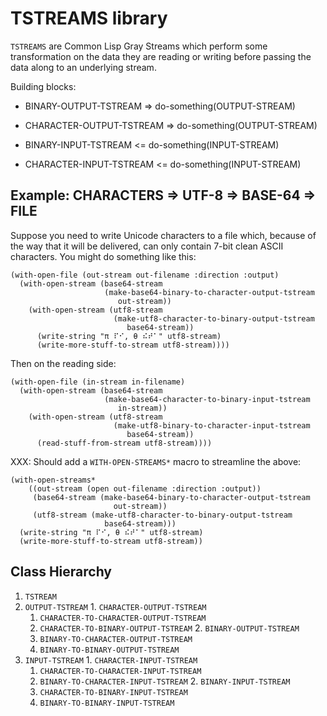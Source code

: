 TSTREAMS library
================

`TSTREAMS` are Common Lisp Gray Streams which perform some
transformation on the data they are reading or writing before passing
the data along to an underlying stream.

Building blocks:

* BINARY-OUTPUT-TSTREAM => do-something(OUTPUT-STREAM)
* CHARACTER-OUTPUT-TSTREAM => do-something(OUTPUT-STREAM)

* BINARY-INPUT-TSTREAM <= do-something(INPUT-STREAM)
* CHARACTER-INPUT-TSTREAM <= do-something(INPUT-STREAM)

Example: CHARACTERS => UTF-8 => BASE-64 => FILE
-----------------------------------------------

Suppose you need to write Unicode characters to a file which, because
of the way that it will be delivered, can only contain 7-bit clean
ASCII characters.  You might do something like this:

    (with-open-file (out-stream out-filename :direction :output)
      (with-open-stream (base64-stream
                         (make-base64-binary-to-character-output-tstream
                            out-stream))
        (with-open-stream (utf8-stream
                           (make-utf8-character-to-binary-output-tstream
                              base64-stream))
          (write-string "π ⠏⠊, θ ⠮⠞⠁" utf8-stream)
          (write-more-stuff-to-stream utf8-stream))))

Then on the reading side:

    (with-open-file (in-stream in-filename)
      (with-open-stream (base64-stream
                         (make-base64-character-to-binary-input-tstream
                            in-stream))
        (with-open-stream (utf8-stream
                           (make-utf8-binary-to-character-input-tstream
                              base64-stream))
          (read-stuff-from-stream utf8-stream))))

XXX: Should add a `WITH-OPEN-STREAMS*` macro to streamline the above:

    (with-open-streams*
        ((out-stream (open out-filename :direction :output))
         (base64-stream (make-base64-binary-to-character-output-tstream
                           out-stream))
         (utf8-stream (make-utf8-character-to-binary-output-tstream
                         base64-stream)))
      (write-string "π ⠏⠊, θ ⠮⠞⠁" utf8-stream)
      (write-more-stuff-to-stream utf8-stream))

Class Hierarchy
---------------

1. `TSTREAM`
  1. `OUTPUT-TSTREAM`
    1. `CHARACTER-OUTPUT-TSTREAM`
      1. `CHARACTER-TO-CHARACTER-OUTPUT-TSTREAM`
      2. `CHARACTER-TO-BINARY-OUTPUT-TSTREAM`
    2. `BINARY-OUTPUT-TSTREAM`
      1. `BINARY-TO-CHARACTER-OUTPUT-TSTREAM`
      2. `BINARY-TO-BINARY-OUTPUT-TSTREAM`
  2. `INPUT-TSTREAM`
    1. `CHARACTER-INPUT-TSTREAM`
      1. `CHARACTER-TO-CHARACTER-INPUT-TSTREAM`
      2. `BINARY-TO-CHARACTER-INPUT-TSTREAM`
    2. `BINARY-INPUT-TSTREAM`
      1. `CHARACTER-TO-BINARY-INPUT-TSTREAM`
      2. `BINARY-TO-BINARY-INPUT-TSTREAM`
